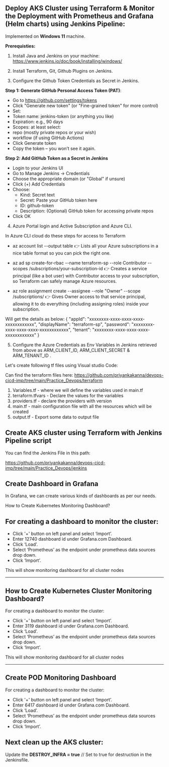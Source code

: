 Deploy AKS Cluster using Terraform & Monitor the Deployment with Prometheus and Grafana (Helm charts) using Jenkins Pipeline:
------------------------------------------------------------
Implemented on **Windows 11** machine.

**Prerequisties:**

1. Install Java and Jenkins on your machine: https://www.jenkins.io/doc/book/installing/windows/
   
3. Install Terraform, Git, Github Plugins on Jenkins.
   
5. Configure the Github Token Credentials as Secret in Jenkins.
   
**Step 1: Generate GitHub Personal Access Token (PAT)**:
- Go to https://github.com/settings/tokens
- Click "Generate new token" (or "Fine-grained token" for more control)
- Set:
- Token name: jenkins-token (or anything you like)
- Expiration: e.g., 90 days
- Scopes: at least select:
- repo (mostly private repos or your wish)
- workflow (if using GitHub Actions)
- Click Generate token
- Copy the token – you won’t see it again.

**Step 2: Add GitHub Token as a Secret in Jenkins**
- Login to your Jenkins UI  
- Go to Manage Jenkins → Credentials  
- Choose the appropriate domain (or "Global" if unsure)  
- Click (+) Add Credentials  
- Choose:  
   - Kind: Secret text  
   - Secret: Paste your GitHub token here  
   - ID: github-token  
   - Description: (Optional) GitHub token for accessing private repos  
- Click OK

4. Azure Portal login and Active Subscription and Azure CLI.

In Azure CLI cloud do these steps for access to Terraform 
- az account list --output table
👉 Lists all your Azure subscriptions in a nice table format so you can pick the right one.

- az ad sp create-for-rbac --name terraform-sp --role Contributor --scopes /subscriptions/your-subscription-id
👉 Creates a service principal (like a bot user) with Contributor access to your subscription, so Terraform can safely manage Azure resources.

- az role assignment create --assignee <your appid> --role "Owner" --scope /subscriptions/<your-subscription-id>
👉 Gives Owner access to that service principal, allowing it to do everything (including assigning roles) inside your subscription.

Will get the details as below:
{
  "appId": "xxxxxxxx-xxxx-xxxx-xxxx-xxxxxxxxxxxx",
  "displayName": "terraform-sp",
  "password": "xxxxxxxx-xxxx-xxxx-xxxx-xxxxxxxxxxxx",
  "tenant": "xxxxxxxx-xxxx-xxxx-xxxx-xxxxxxxxxxxx"
}                                                    

5. Configure the Azure Credentials as Env Variables in Jenkins retrieved from above as ARM_CLIENT_ID, ARM_CLIENT_SECRET & ARM_TENANT_ID .

Let's create following tf files using Visual studio Code:

Can find the terraform files here:   https://github.com/priyankakanna/devops-cicd-imp/tree/main/Practice_Devops/terraform

1. Variables.tf - where we will define the variables used in main.tf
2. terraform.tfvars - Declare the values for the variables
3. providers.tf - declare the providers with version
4. main.tf - main configuration file with all the resources which will be created
5. output.tf - Export some data to output file

Create AKS cluster using Terraform with Jenkins Pipeline script
---------------------------------------------------------------------

You can find the Jenkins File in this path:

https://github.com/priyankakanna/devops-cicd-imp/tree/main/Practice_Devops/jenkins


Create Dashboard in Grafana
-----------------------------------

In Grafana, we can create various kinds of dashboards as per our needs.

How to Create Kubernetes Monitoring Dashboard?

For creating a dashboard to monitor the cluster:
--------------------------------------------------------

- Click '+' button on left panel and select ‘Import’.
- Enter 12740 dashboard id under Grafana.com Dashboard.
- Click ‘Load’.
- Select ‘Prometheus’ as the endpoint under prometheus data sources drop down.
- Click ‘Import’.

This will show monitoring dashboard for all cluster nodes

------------

How to Create Kubernetes Cluster Monitoring Dashboard?
-----------------------------------------------------------------------


For creating a dashboard to monitor the cluster:

- Click '+' button on left panel and select ‘Import’.
- Enter 3119 dashboard id under Grafana.com Dashboard.
- Click ‘Load’.
- Select ‘Prometheus’ as the endpoint under prometheus data sources drop down.
- Click ‘Import’.

This will show monitoring dashboard for all cluster nodes

---------------------

Create POD Monitoring Dashboard
-----------------------------------------------
For creating a dashboard to monitor the cluster:

- Click '+' button on left panel and select ‘Import’.
- Enter 6417 dashboard id under Grafana.com Dashboard.
- Click ‘Load’.
- Select ‘Prometheus’ as the endpoint under prometheus data sources drop down.
- Click ‘Import’.

Next clean up the AKS cluster: 
--------------

Update the **DESTROY_INFRA = true** // Set to true for destruction in the Jenkinsfile.
